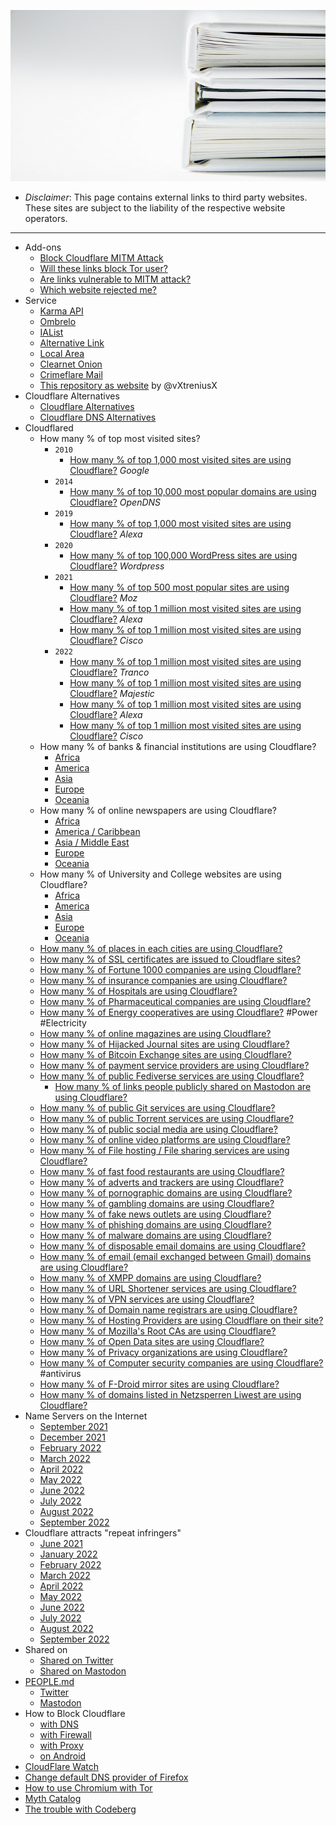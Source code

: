 ![](../image/bookstack.jpg)


- *Disclaimer*: This page contains external links to third party websites. These sites are subject to the liability of the respective website operators.

---

- Add-ons
  - [Block Cloudflare MITM Attack](addon/bcma.md)
  - [Will these links block Tor user?](addon/isat.md)
  - [Are links vulnerable to MITM attack?](addon/ismm.md)
  - [Which website rejected me?](addon/urjm.md)
- Service
  - [Karma API](service/karma_api.md)
  - [Ombrelo](service/ombrelo.md)
  - [IAList](https://ialist.crimeflare.eu.org)
  - [Alternative Link](service/altlink.md)
  - [Local Area](https://localarea.crimeflare.eu.org)
  - [Clearnet Onion](https://clearnetonion.eu.org)
  - [Crimeflare Mail](https://mail.crimeflare.eu.org)
  - [This repository as website](https://decloudflare.crimeflare.eu.org) by @vXtreniusX
- Cloudflare Alternatives
  - [Cloudflare Alternatives](alternative/cloudflare.md)
  - [Cloudflare DNS Alternatives](alternative/domaindns.md)
- Cloudflared
  - How many % of top most visited sites?
    - `2010`
      - [How many % of top 1,000 most visited sites are using Cloudflare?](cloudflared/top/2010-google.md) _Google_
    - `2014`
      - [How many % of top 10,000 most popular domains are using Cloudflare?](cloudflared/top/2014-opendns.md) _OpenDNS_
    - `2019`
      - [How many % of top 1,000 most visited sites are using Cloudflare?](cloudflared/top/2019-alexa.md) _Alexa_
    - `2020`
      - [How many % of top 100,000 WordPress sites are using Cloudflare?](cloudflared/top/2020-wordpress.md) _Wordpress_
    - `2021`
      - [How many % of top 500 most popular sites are using Cloudflare?](cloudflared/top/2021-moz.md) _Moz_
      - [How many % of top 1 million most visited sites are using Cloudflare?](cloudflared/top/2021-alexa.md) _Alexa_
      - [How many % of top 1 million most visited sites are using Cloudflare?](cloudflared/top/2021-cisco.md) _Cisco_
    - `2022`
      - [How many % of top 1 million most visited sites are using Cloudflare?](cloudflared/top/2022-tranco.md) _Tranco_
      - [How many % of top 1 million most visited sites are using Cloudflare?](cloudflared/top/2022-majestic.md) _Majestic_
      - [How many % of top 1 million most visited sites are using Cloudflare?](cloudflared/top/2022-alexa.md) _Alexa_
      - [How many % of top 1 million most visited sites are using Cloudflare?](cloudflared/top/2022-cisco.md) _Cisco_
  - How many % of banks & financial institutions are using Cloudflare?
    - [Africa](cloudflared/financial_africa.md)
    - [America](cloudflared/financial_america.md)
    - [Asia](cloudflared/financial_asia.md)
    - [Europe](cloudflared/financial_europe.md)
    - [Oceania](cloudflared/financial_oceania.md)
  - How many % of online newspapers are using Cloudflare?
    - [Africa](cloudflared/newspaper_africa.md)
    - [America / Caribbean](cloudflared/newspaper_america.md)
    - [Asia / Middle East](cloudflared/newspaper_asia.md)
    - [Europe](cloudflared/newspaper_europe.md)
    - [Oceania](cloudflared/newspaper_oceania.md)
  - How many % of University and College websites are using Cloudflare?
    - [Africa](cloudflared/collegeuniversity_africa.md)
    - [America](cloudflared/collegeuniversity_america.md)
    - [Asia](cloudflared/collegeuniversity_asia.md)
    - [Europe](cloudflared/collegeuniversity_europe.md)
    - [Oceania](cloudflared/collegeuniversity_oceania.md)
  - [How many % of places in each cities are using Cloudflare?](cloudflared/city_place.md)
  - [How many % of SSL certificates are issued to Cloudflare sites?](cloudflared/ssl_certificate.md)
  - [How many % of Fortune 1000 companies are using Cloudflare?](cloudflared/fortune1000.md)
  - [How many % of insurance companies are using Cloudflare?](cloudflared/insurance.md)
  - [How many % of Hospitals are using Cloudflare?](cloudflared/hospital.md)
  - [How many % of Pharmaceutical companies are using Cloudflare?](cloudflared/pharmaceutical.md)
  - [How many % of Energy cooperatives are using Cloudflare?](cloudflared/energy_cooperatives.md) #Power #Electricity
  - [How many % of online magazines are using Cloudflare?](cloudflared/magazine.md)
  - [How many % of Hijacked Journal sites are using Cloudflare?](cloudflared/hijacked_journal.md)
  - [How many % of Bitcoin Exchange sites are using Cloudflare?](cloudflared/bitcoinexchange.md)
  - [How many % of payment service providers are using Cloudflare?](cloudflared/paymentservices.md)
  - [How many % of public Fediverse services are using Cloudflare?](cloudflared/fediverse.md)
    - [How many % of links people publicly shared on Mastodon are using Cloudflare?](cloudflared/shared_mastodon.md)
  - [How many % of public Git services are using Cloudflare?](cloudflared/gitservices.md)
  - [How many % of public Torrent services are using Cloudflare?](cloudflared/torrents.md)
  - [How many % of public social media are using Cloudflare?](cloudflared/socialmedia.md)
  - [How many % of online video platforms are using Cloudflare?](cloudflared/videoplatform.md)
  - [How many % of File hosting / File sharing services are using Cloudflare?](cloudflared/filehosting.md)
  - [How many % of fast food restaurants are using Cloudflare?](cloudflared/fastfood.md)
  - [How many % of adverts and trackers are using Cloudflare?](cloudflared/adverts.md)
  - [How many % of pornographic domains are using Cloudflare?](cloudflared/pornography.md)
  - [How many % of gambling domains are using Cloudflare?](cloudflared/gambling.md)
  - [How many % of fake news outlets are using Cloudflare?](cloudflared/fakenews.md)
  - [How many % of phishing domains are using Cloudflare?](cloudflared/phishing.md)
  - [How many % of malware domains are using Cloudflare?](cloudflared/malware.md)
  - [How many % of disposable email domains are using Cloudflare?](cloudflared/disposable_email.md)
  - [How many % of email (email exchanged between Gmail) domains are using Cloudflare?](cloudflared/gmail_email_domains.md)
  - [How many % of XMPP domains are using Cloudflare?](cloudflared/xmpp_domains.md)
  - [How many % of URL Shortener services are using Cloudflare?](cloudflared/urlshortening.md)
  - [How many % of VPN services are using Cloudflare?](cloudflared/vpnservice.md)
  - [How many % of Domain name registrars are using Cloudflare?](cloudflared/domain_registrars.md)
  - [How many % of Hosting Providers are using Cloudflare on their site?](cloudflared/hostingprovider.md)
  - [How many % of Mozilla's Root CAs are using Cloudflare?](cloudflared/mozilla_rootca.md)
  - [How many % of Open Data sites are using Cloudflare?](cloudflared/opendata.md)
  - [How many % of Privacy organizations are using Cloudflare?](cloudflared/privacy_organizations.md)
  - [How many % of Computer security companies are using Cloudflare?](cloudflared/computer_security.md) #antivirus
  - [How many % of F-Droid mirror sites are using Cloudflare?](cloudflared/fdroid_mirrors.md)
  - [How many % of domains listed in Netzsperren Liwest are using Cloudflare?](subfiles/cloudflared/netzsperren_liwest.md)
- Name Servers on the Internet
  - [September 2021](nameservers/2021-09.md)
  - [December 2021](nameservers/2021-12.md)
  - [February 2022](nameservers/2022-02.md)
  - [March 2022](nameservers/2022-03.md)
  - [April 2022](nameservers/2022-04.md)
  - [May 2022](nameservers/2022-05.md)
  - [June 2022](nameservers/2022-06.md)
  - [July 2022](nameservers/2022-07.md)
  - [August 2022](nameservers/2022-08.md)
  - [September 2022](nameservers/2022-09.md)
- Cloudflare attracts "repeat infringers"
  - [June 2021](repeat_infringers/2021-06.md)
  - [January 2022](repeat_infringers/2022-01.md)
  - [February 2022](repeat_infringers/2022-02.md)
  - [March 2022](repeat_infringers/2022-03.md)
  - [April 2022](repeat_infringers/2022-04.md)
  - [May 2022](repeat_infringers/2022-05.md)
  - [June 2022](repeat_infringers/2022-06.md)
  - [July 2022](repeat_infringers/2022-07.md)
  - [August 2022](repeat_infringers/2022-08.md)
  - [September 2022](repeat_infringers/2022-09.md)
- Shared on
  - [Shared on Twitter](shared_on_twitter.md)
  - [Shared on Mastodon](shared_on_mastodon.md)
- [PEOPLE.md](../PEOPLE.md)
  - [Twitter](people/twitter.md)
  - [Mastodon](people/mastodon.md)
- How to Block Cloudflare
  - [with DNS](block_cloudflare_with/dns.md)
  - [with Firewall](block_cloudflare_with/firewall.md)
  - [with Proxy](block_cloudflare_with/proxy.md)
  - [on Android](block_cloudflare_with/android.md)
- [CloudFlare Watch](classics/README.md)
- [Change default DNS provider of Firefox](change-firefox-dns.md)
- [How to use Chromium with Tor](chromium_tor.md)
- [Myth Catalog](myth_catalog.md)
- [The trouble with Codeberg](the_trouble_with_codeberg.md)
